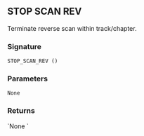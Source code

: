 ## STOP SCAN REV

Terminate reverse scan within track/chapter.


### Signature

`STOP_SCAN_REV ()`


### Parameters

`None`


### Returns

\`None
\`